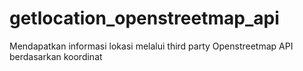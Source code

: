 # getlocation_openstreetmap_api
Mendapatkan informasi lokasi melalui third party Openstreetmap API berdasarkan koordinat

